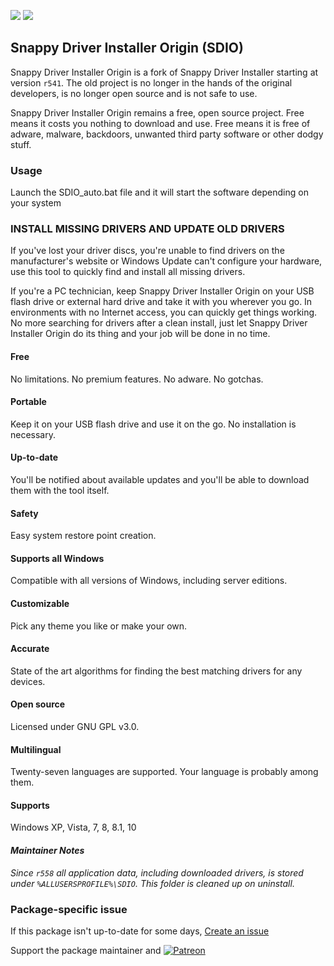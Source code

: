 [![](https://img.shields.io/chocolatey/v/sdio?color=green&label=sdio)](https://chocolatey.org/packages/sdio) [![](https://img.shields.io/chocolatey/dt/sdio)](https://chocolatey.org/packages/sdio)

## Snappy Driver Installer Origin (SDIO)
Snappy Driver Installer Origin is a fork of Snappy Driver Installer starting at version `r541`. The old project is no longer in the hands of the original developers, is no longer open source and is not safe to use.

Snappy Driver Installer Origin remains a free, open source project. Free means it costs you nothing to download and use. Free means it is free of adware, malware, backdoors, unwanted third party software or other dodgy stuff.

### Usage

Launch the SDIO_auto.bat file and it will start the software depending on your system

### INSTALL MISSING DRIVERS AND UPDATE OLD DRIVERS

If you've lost your driver discs, you're unable to find drivers on the manufacturer's website or Windows Update can't configure your hardware, use this tool to quickly find and install all missing drivers.

If you're a PC technician, keep Snappy Driver Installer Origin on your USB flash drive or external hard drive and take it with you wherever you go. In environments with no Internet access, you can quickly get things working. No more searching for drivers after a clean install, just let Snappy Driver Installer Origin do its thing and your job will be done in no time.

#### Free
No limitations. No premium features. No adware. No gotchas.

#### Portable
Keep it on your USB flash drive and use it on the go. No installation is necessary.

#### Up-to-date
You'll be notified about available updates and you'll be able to download them with the tool itself.

#### Safety
Easy system restore point creation. 

#### Supports all Windows
Compatible with all versions of Windows, including server editions. 

#### Customizable
Pick any theme you like or make your own.

#### Accurate
State of the art algorithms for finding the best matching drivers for any devices.

#### Open source
Licensed under GNU GPL v3.0.

#### Multilingual
Twenty-seven languages are supported. Your language is probably among them.	

#### Supports
Windows XP, Vista, 7, 8, 8.1, 10

#### _Maintainer Notes_
_Since `r558` all application data, including downloaded drivers, is stored under `%ALLUSERSPROFILE%\SDIO`. This folder is cleaned up on uninstall._

### Package-specific issue
If this package isn't up-to-date for some days, [Create an issue](https://github.com/tunisiano187/Chocolatey-packages/issues/new/choose)

Support the package maintainer and [![Patreon](https://cdn.jsdelivr.net/gh/tunisiano187/Chocolatey-packages@d15c4e19c709e7148588d4523ffc6dd3cd3c7e5e/icons/patreon.png)](https://www.patreon.com/bePatron?u=39585820)
